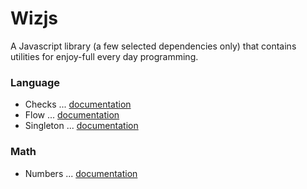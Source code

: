 # Wizjs

A Javascript library (a few selected dependencies only) that contains utilities for enjoy-full every day programming.

### Language

* Checks ... [documentation](docs/lang_checks.md)
* Flow ... [documentation](docs/lang_flow.md)
* Singleton ... [documentation](docs/lang_singleton.md)

### Math

* Numbers ... [documentation](docs/math_numbers.md)

